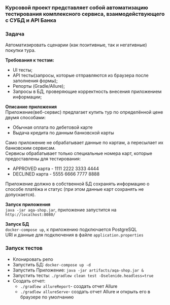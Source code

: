 ### Курсовой проект представляет собой автоматизацию тестирования комплексного сервиса, взаимодействующего с СУБД и API Банка

### Задача
Автоматизировать сценарии (как позитивные, так и негативные) покупки тура.  

__Требования к тестам:__
- UI тесты;
- API тесты(запросы, которые отправляются из браузера после заполнения формы);
- Репорты (Gradle/Allure);
- Запросы в БД, проверяющие корректность внесения приложением информации;


__Описание приложения__  
Приложение(веб-сервис) предлагает купить тур по определённой цене двумя способами:
- Обычная оплата по дебетовой карте
- Выдача кредита по данным банковской карты

Само приложение не обрабатывает данные по картам, а пересылает их банковским сервисам.  
Сервисы обрабатывает только специальные номера карт, которые предоставлены для тестирования:
- APPROVED карта - 1111 2222 3333 4444
- DECLINED карта - 5555 6666 7777 8888

Приложение должно в собственной БД сохранять информацию о способе платёжа и статус (при этом данные карт сохранять не допускается).  

__Запуск приложения__  
`java -jar aqa-shop.jar`, приложение запустится на `http://localhost:8080/`  

__Запуск БД__  
`docker-compose up`, к приложению подключается PostgreSQL  
URI и данные для подключения в файле `application.properties`  

### Запуск тестов
- Клонировать репо
- Запустить БД: `docker-compose up -d`
- Запустить Приложение: `java -jar artifacts/aqa-shop.jar &`
- Запустить тесты: `./gradlew clean test -Dselenide.headless=true
  `
- Создать отчет:
    - `./gradlew allureReport`- создать отчет Allure
    - `./gradlew allureServe`- создать отчет Allure и открыть его в браузере по умолчанию
